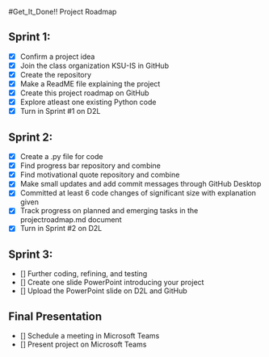 #Get_It_Done!! Project Roadmap

## Sprint 1:
- [x] Confirm a project idea
- [x] Join the class organization KSU-IS in GitHub
- [x] Create the repository
- [x] Make a ReadME file explaining the project
- [x] Create this project roadmap on GitHub
- [x] Explore atleast one existing Python code
- [x] Turn in Sprint #1 on D2L

## Sprint 2: 
- [x] Create a .py file for code
- [x] Find progress bar repository and combine
- [x] Find motivational quote repository and combine
- [x] Make small updates and add commit messages through GitHub Desktop
- [x] Committed at least 6 code changes of significant size with explanation given
- [x] Track progress on planned and emerging tasks in the projectroadmap.md document
- [x] Turn in Sprint #2 on D2L

## Sprint 3:
- [] Further coding, refining, and testing
- [] Create one slide PowerPoint introducing your project
- [] Upload the PowerPoint slide on D2L and GitHub

## Final Presentation 
- [] Schedule a meeting in Microsoft Teams
- [] Present project on Microsoft Teams
  
